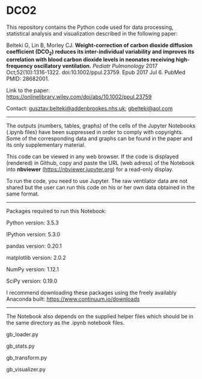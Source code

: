 # DCO2


This repository contains the Python code used for data processing, statistical
analysis and visualization described in the following paper:

Belteki G, Lin B, Morley CJ.
**Weight-correction of carbon dioxide diffusion
coefficient (DCO$_2$) reduces its inter-individual variability and improves its
correlation with blood carbon dioxide levels in neonates receiving
high-frequency oscillatory ventilation.**
_Pediatr Pulmonology_ 2017 Oct;52(10):1316-1322.
doi:10.1002/ppul.23759. Epub 2017 Jul 6. PubMed PMID: 28682001.

Link to the paper: https://onlinelibrary.wiley.com/doi/abs/10.1002/ppul.23759

Contact: gusztav.belteki@addenbrookes.nhs.uk; gbelteki@aol.com

____


The outputs (numbers, tables, graphs) of the cells of the Jupyter Notebooks
(.ipynb files) have been suppressed in order to comply with copyrights.
Some of the corresponding data and graphs can be found in the paper and its
only supplementary material.

This code can be viewed in any web browser. If the code is displayed (rendered)
 in Github, copy and paste the URL (web adress) of the Notebook into **nbviewer**
(https://nbviewer.jupyter.org) for a read-only display.

To run the code, you need to use Jupyter.
The raw ventilator data are not shared but the user can run this code on his or
her own data obtained in the same format.

____

Packages required to run this Notebook:

Python version: 3.5.3

IPython version: 5.3.0

pandas version: 0.20.1

matplotlib version: 2.0.2

NumPy version: 1.12.1

SciPy version: 0.19.0

I recommend downloading these packages using the freely availably Anaconda
built: https://www.continuum.io/downloads

____

The Notebook also depends on the supplied helper files which should be in the
same directory as the .ipynb notebook files.

gb_loader.py

gb_stats.py

gb_transform.py

gb_visualizer.py
